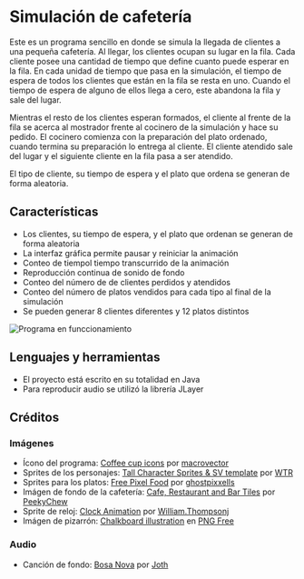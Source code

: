 # Simulación de cafetería

Este es un programa sencillo en donde se simula la llegada de clientes  a una pequeña cafetería. 
Al llegar, los clientes ocupan su lugar en la fila. Cada cliente posee una cantidad de tiempo que define cuanto puede esperar
en la fila. En cada unidad de tiempo que pasa en la simulación, el tiempo de espera de todos los clientes que están en la fila
se resta en uno. Cuando el tiempo de espera de alguno de ellos llega a cero, este abandona la fila y sale del lugar.

Mientras el resto de los clientes esperan formados, el cliente al frente de la fila se acerca al mostrador frente al cocinero
de la simulación y hace su pedido. El cocinero comienza con la preparación del plato ordenado, cuando termina su preparación lo
entrega al cliente. El cliente atendido sale del lugar y el siguiente cliente en la fila pasa a ser atendido.

El tipo de cliente, su tiempo de espera y el plato que ordena se generan de forma aleatoria.

## Características
* Los clientes, su tiempo de espera, y el plato que ordenan se generan de forma aleatoria
* La interfaz gráfica permite pausar y reiniciar la animación
* Conteo de tiempol tiempo transcurrido de la animación
* Reproducción continua de sonido de fondo
* Conteo del número de de clientes perdidos y atendidos
* Conteo del número de platos vendidos para cada tipo al final de la simulación
* Se pueden generar 8 clientes diferentes y 12 platos distintos

![Programa en funccionamiento](pre.gif)

## Lenguajes y herramientas
* El proyecto está escrito en su totalidad en Java
* Para reproducir audio se utilizó la librería JLayer

## Créditos
### Imágenes
* Ícono del programa: [Coffee cup icons](https://www.freepik.es/vector-gratis/iconos-taza-cafe_1530512.htm#query=coffe%20cup%20icons%20macrovector&position=26&from_view=search) por [macrovector](https://www.freepik.es/macrovector)
* Sprites de los personajes: [Tall Character Sprites & SV template](https://forums.rpgmakerweb.com/index.php?threads/tall-character-sprites-sv-template.119130/) por [WTR](https://forums.rpgmakerweb.com/index.php?members/wtr.156088/)
* Sprites para los platos: [Free Pixel Food](https://ghostpixxells.itch.io/pixelfood) por [ghostpixxells](https://itch.io/profile/ghostpixxells)
* Imágen de fondo de la cafetería: [Cafe, Restaurant and Bar Tiles](https://www.deviantart.com/peekychew/art/Cafe-Restaurant-and-Bar-Tiles-532856201) por [PeekyChew](https://www.deviantart.com/peekychew)
* Sprite de reloj: [Clock Animation](https://opengameart.org/content/lpc-clock-animation) por [William.Thompsonj](https://opengameart.org/users/williamthompsonj)
* Imágen de pizarrón: [Chalkboard illustration](https://pngfree.io/blackboard-rectangle-png-8317) en [PNG Free](https://pngfree.io/)
### Audio
* Canción de fondo: [Bosa Nova](https://opengameart.org/content/bossa-nova) por [Joth](https://opengameart.org/users/joth?page=1)